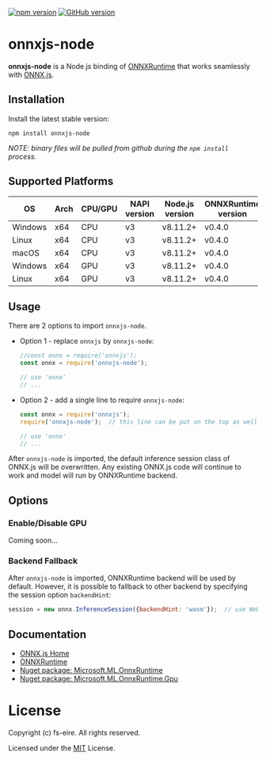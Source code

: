 [![npm version](https://badge.fury.io/js/onnxjs-node.svg)](https://badge.fury.io/js/onnxjs-node)
[![GitHub version](https://badge.fury.io/gh/fs-eire%2Fonnxjs-node.svg)](https://badge.fury.io/gh/fs-eire%2Fonnxjs-node)

# onnxjs-node
**onnxjs-node** is a Node.js binding of [ONNXRuntime](https://github.com/Microsoft/onnxruntime) that works seamlessly with [ONNX.js](https://github.com/Microsoft/onnxjs).

## Installation
Install the latest stable version:
```
npm install onnxjs-node
```

*NOTE: binary files will be pulled from github during the `npm install` process.*

## Supported Platforms
OS       |Arch |CPU/GPU |NAPI version |Node.js version | ONNXRuntime version
---------|-----|--------|-------------|----------------|---------------------
 Windows | x64 | CPU    | v3          | v8.11.2+       | v0.4.0
 Linux   | x64 | CPU    | v3          | v8.11.2+       | v0.4.0
 macOS   | x64 | CPU    | v3          | v8.11.2+       | v0.4.0
 Windows | x64 | GPU    | v3          | v8.11.2+       | v0.4.0
 Linux   | x64 | GPU    | v3          | v8.11.2+       | v0.4.0

## Usage
There are 2 options to import `onnxjs-node`.
 -  Option 1 - replace `onnxjs` by `onnxjs-node`:
    ```js
    //const onnx = require('onnxjs');
    const onnx = require('onnxjs-node');

    // use 'onnx'
    // ...
    ```
 -  Option 2 - add a single line to require `onnxjs-node`:
    ```js
    const onnx = require('onnxjs');
    require('onnxjs-node');  // this line can be put on the top as well

    // use 'onnx'
    // ...
    ```

After `onnxjs-node` is imported, the default inference session class of ONNX.js will be overwritten. Any existing ONNX.js code will continue to work and model will run by ONNXRuntime backend.

## Options
### Enable/Disable GPU
Coming soon...
### Backend Fallback
After `onnxjs-node` is imported, ONNXRuntime backend will be used by default. However, it is possible to fallback to other backend by specifying the session option `backendHint`:
```js
session = new onnx.InferenceSession({backendHint: 'wasm'});  // use WebAssembly backend
```

## Documentation
- [ONNX.js Home](https://github.com/Microsoft/onnxjs)
- [ONNXRuntime](https://github.com/Microsoft/onnxruntime)
- [Nuget package: Microsoft.ML.OnnxRuntime](https://www.nuget.org/packages/Microsoft.ML.OnnxRuntime/)
- [Nuget package: Microsoft.ML.OnnxRuntime.Gpu](https://www.nuget.org/packages/Microsoft.ML.OnnxRuntime.Gpu/)

# License
Copyright (c) fs-eire. All rights reserved.

Licensed under the [MIT](https://github.com/fs-eire/onnxjs-node/blob/master/LICENSE) License.
